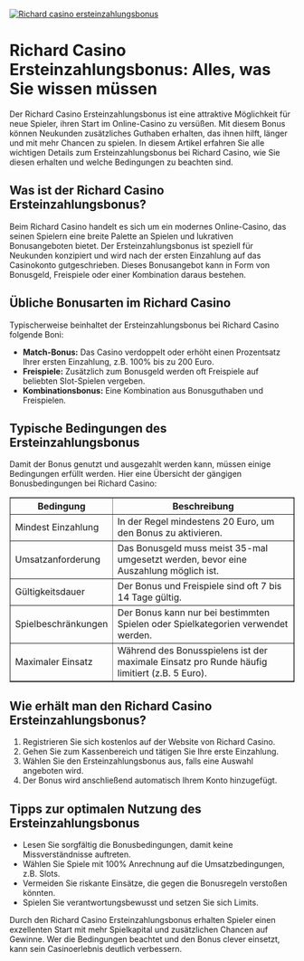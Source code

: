 [![Richard casino ersteinzahlungsbonus](https://123-caf.pages.dev/gitsignup.png)](https://vrmoo.ru/Bt82HjjY)

<h1>Richard Casino Ersteinzahlungsbonus: Alles, was Sie wissen müssen</h1> <p>Der Richard Casino Ersteinzahlungsbonus ist eine attraktive Möglichkeit für neue Spieler, ihren Start im Online-Casino zu versüßen. Mit diesem Bonus können Neukunden zusätzliches Guthaben erhalten, das ihnen hilft, länger und mit mehr Chancen zu spielen. In diesem Artikel erfahren Sie alle wichtigen Details zum Ersteinzahlungsbonus bei Richard Casino, wie Sie diesen erhalten und welche Bedingungen zu beachten sind.</p>  <h2>Was ist der Richard Casino Ersteinzahlungsbonus?</h2> <p>Beim Richard Casino handelt es sich um ein modernes Online-Casino, das seinen Spielern eine breite Palette an Spielen und lukrativen Bonusangeboten bietet. Der Ersteinzahlungsbonus ist speziell für Neukunden konzipiert und wird nach der ersten Einzahlung auf das Casinokonto gutgeschrieben. Dieses Bonusangebot kann in Form von Bonusgeld, Freispiele oder einer Kombination daraus bestehen.</p>  <h2>Übliche Bonusarten im Richard Casino</h2> <p>Typischerweise beinhaltet der Ersteinzahlungsbonus bei Richard Casino folgende Boni:</p> <ul>   <li><strong>Match-Bonus:</strong> Das Casino verdoppelt oder erhöht einen Prozentsatz Ihrer ersten Einzahlung, z.B. 100% bis zu 200 Euro.</li>   <li><strong>Freispiele:</strong> Zusätzlich zum Bonusgeld werden oft Freispiele auf beliebten Slot-Spielen vergeben.</li>   <li><strong>Kombinationsbonus:</strong> Eine Kombination aus Bonusguthaben und Freispielen.</li> </ul>  <h2>Typische Bedingungen des Ersteinzahlungsbonus</h2> <p>Damit der Bonus genutzt und ausgezahlt werden kann, müssen einige Bedingungen erfüllt werden. Hier eine Übersicht der gängigen Bonusbedingungen bei Richard Casino:</p>  <table border="1" cellpadding="6" cellspacing="0">   <thead>     <tr>       <th>Bedingung</th>       <th>Beschreibung</th>     </tr>   </thead>   <tbody>     <tr>       <td>Mindest Einzahlung</td>       <td>In der Regel mindestens 20 Euro, um den Bonus zu aktivieren.</td>     </tr>     <tr>       <td>Umsatzanforderung</td>       <td>Das Bonusgeld muss meist 35-mal umgesetzt werden, bevor eine Auszahlung möglich ist.</td>     </tr>     <tr>       <td>Gültigkeitsdauer</td>       <td>Der Bonus und Freispiele sind oft 7 bis 14 Tage gültig.</td>     </tr>     <tr>       <td>Spielbeschränkungen</td>       <td>Der Bonus kann nur bei bestimmten Spielen oder Spielkategorien verwendet werden.</td>     </tr>     <tr>       <td>Maximaler Einsatz</td>       <td>Während des Bonusspielens ist der maximale Einsatz pro Runde häufig limitiert (z.B. 5 Euro).</td>     </tr>   </tbody> </table>  <h2>Wie erhält man den Richard Casino Ersteinzahlungsbonus?</h2> <ol>   <li>Registrieren Sie sich kostenlos auf der Website von Richard Casino.</li>   <li>Gehen Sie zum Kassenbereich und tätigen Sie Ihre erste Einzahlung.</li>   <li>Wählen Sie den Ersteinzahlungsbonus aus, falls eine Auswahl angeboten wird.</li>   <li>Der Bonus wird anschließend automatisch Ihrem Konto hinzugefügt.</li> </ol>  <h2>Tipps zur optimalen Nutzung des Ersteinzahlungsbonus</h2> <ul>   <li>Lesen Sie sorgfältig die Bonusbedingungen, damit keine Missverständnisse auftreten.</li>   <li>Wählen Sie Spiele mit 100% Anrechnung auf die Umsatzbedingungen, z.B. Slots.</li>   <li>Vermeiden Sie riskante Einsätze, die gegen die Bonusregeln verstoßen könnten.</li>   <li>Spielen Sie verantwortungsbewusst und setzen Sie sich Limits.</li> </ul>  <p>Durch den Richard Casino Ersteinzahlungsbonus erhalten Spieler einen exzellenten Start mit mehr Spielkapital und zusätzlichen Chancen auf Gewinne. Wer die Bedingungen beachtet und den Bonus clever einsetzt, kann sein Casinoerlebnis deutlich verbessern.</p>